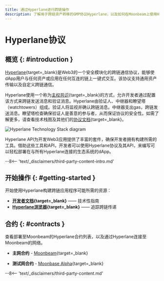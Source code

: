 ```yaml
---
title: 通过Hyperlane进行跨链操作
description: 了解用于跨链资产转移的GMP协议Hyperlane，以及如何在Moonbeam上使用Hyperlane开始构建跨链应用程序。
---
```


# Hyperlane协议

## 概览 {: #introduction }

[Hyperlane](https://hyperlane.xyz){target=_blank}是Web3的一个安全模块化的跨链通信协议，能够使dApp用户与任何资产或应用在任何互连的链上一键式交互。该协议支持通用资产传输以及自定义跨链通信。

Hyperlane使用一个称为[主权共识](https://docs.hyperlane.xyz/hyperlane-docs-1/protocol/security/sovereign-consensus){target=_blank}的方式，允许开发者通过配置该方式来跨链发送消息和验证消息。Hyperlane由验证人、中继器和瞭望塔（watchtowers）组成。验证人将监视并确认跨链消息。中继器支出gas，跨链发送消息。瞭望塔检查确保验证人是善意的参与者，从而保证协议的安全性。如需了解更多，请查看技术栈图及其他们的[协议文档](https://docs.hyperlane.xyz/hyperlane-docs-1/protocol/overview){target=_blank}。

![Hyperlane Technology Stack diagram](/images/builders/interoperability/protocols/hyperlane/hyperlane-1.png)

Hyperlane API为开发Web3应用提供了丰富的套件，确保开发者拥有构建所需的工具。借助这些工具和API，开发者可以使用Hyperlane协议及其API，来编写可以轻松部署在与所有Hyperlane连接的生态系统的dApp。

--8<-- 'text/_disclaimers/third-party-content-intro.md'

## 开始操作 {: #getting-started }

开始使用Hyperlane构建跨链应用程序可能所需的资源：

- **[开发者文档](https://docs.hyperlane.xyz/hyperlane-docs-1/introduction/readme){target=_blank}** —— 技术性指南
- **[Hyperlane浏览器](https://explorer.hyperlane.xyz/){target=_blank}** —— 追踪跨链传递

## 合约 {: #contracts }

查看部署至Moonbeam的Hyperlane合约列表，以及通过Hyperlane连接至Moonbeam的网络。

- **主网合约** - [Moonbeam](https://docs.hyperlane.xyz/hyperlane-docs-1/developers-faq-and-troubleshooting/addresses#mainnet){target=_blank}

- **测试网合约** - [Moonbase Alpha](https://docs.hyperlane.xyz/hyperlane-docs-1/developers-faq-and-troubleshooting/addresses#testnet2){target=_blank}

--8<-- 'text/_disclaimers/third-party-content.md'

